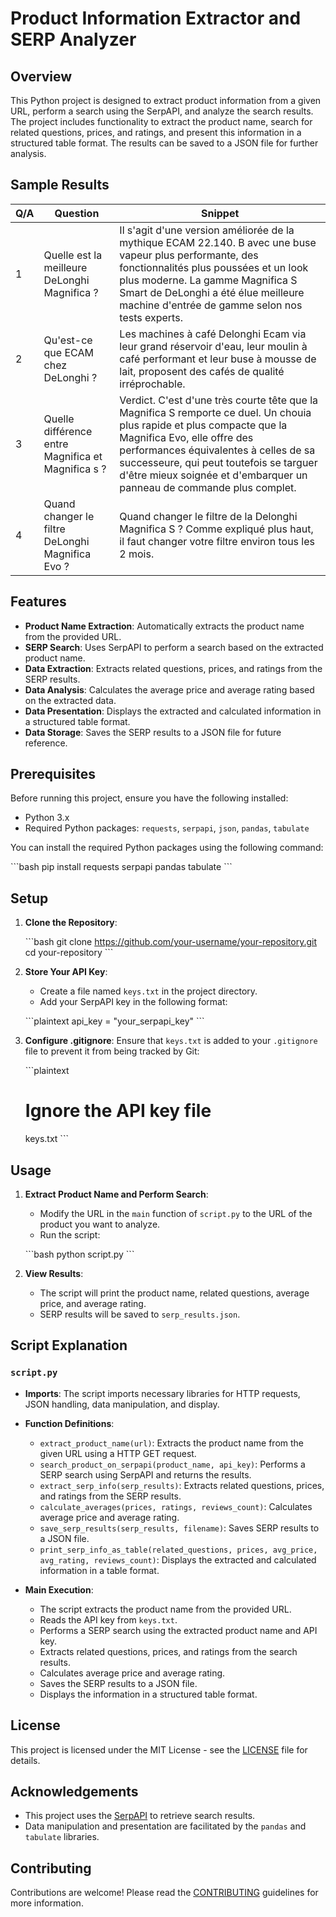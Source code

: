 
# Product Information Extractor and SERP Analyzer

## Overview

This Python project is designed to extract product information from a given URL, perform a search using the SerpAPI, and analyze the search results. The project includes functionality to extract the product name, search for related questions, prices, and ratings, and present this information in a structured table format. The results can be saved to a JSON file for further analysis.

## Sample Results

| Q/A | Question                                           | Snippet                                                                                                                                                                                             |
|-----|----------------------------------------------------|-----------------------------------------------------------------------------------------------------------------------------------------------------------------------------------------------------|
| 1   | Quelle est la meilleure DeLonghi Magnifica ?       | Il s'agit d'une version améliorée de la mythique ECAM 22.140. B avec une buse vapeur plus performante, des fonctionnalités plus poussées et un look plus moderne. La gamme Magnifica S Smart de DeLonghi a été élue meilleure machine d'entrée de gamme selon nos tests experts. |
| 2   | Qu'est-ce que ECAM chez DeLonghi ?                 | Les machines à café Delonghi Ecam via leur grand réservoir d'eau, leur moulin à café performant et leur buse à mousse de lait, proposent des cafés de qualité irréprochable.                                                               |
| 3   | Quelle différence entre Magnifica et Magnifica s ? | Verdict. C'est d'une très courte tête que la Magnifica S remporte ce duel. Un chouia plus rapide et plus compacte que la Magnifica Evo, elle offre des performances équivalentes à celles de sa successeure, qui peut toutefois se targuer d'être mieux soignée et d'embarquer un panneau de commande plus complet. |
| 4   | Quand changer le filtre DeLonghi Magnifica Evo ?   | Quand changer le filtre de la Delonghi Magnifica S ? Comme expliqué plus haut, il faut changer votre filtre environ tous les 2 mois.                                                                                                        |


## Features

- **Product Name Extraction**: Automatically extracts the product name from the provided URL.
- **SERP Search**: Uses SerpAPI to perform a search based on the extracted product name.
- **Data Extraction**: Extracts related questions, prices, and ratings from the SERP results.
- **Data Analysis**: Calculates the average price and average rating based on the extracted data.
- **Data Presentation**: Displays the extracted and calculated information in a structured table format.
- **Data Storage**: Saves the SERP results to a JSON file for future reference.

## Prerequisites

Before running this project, ensure you have the following installed:

- Python 3.x
- Required Python packages: `requests`, `serpapi`, `json`, `pandas`, `tabulate`

You can install the required Python packages using the following command:

\`\`\`bash
pip install requests serpapi pandas tabulate
\`\`\`

## Setup

1. **Clone the Repository**:

    \`\`\`bash
    git clone https://github.com/your-username/your-repository.git
    cd your-repository
    \`\`\`

2. **Store Your API Key**:
    - Create a file named `keys.txt` in the project directory.
    - Add your SerpAPI key in the following format:

    \`\`\`plaintext
    api_key = "your_serpapi_key"
    \`\`\`

3. **Configure .gitignore**:
    Ensure that `keys.txt` is added to your `.gitignore` file to prevent it from being tracked by Git:

    \`\`\`plaintext
    # Ignore the API key file
    keys.txt
    \`\`\`

## Usage

1. **Extract Product Name and Perform Search**:
    - Modify the URL in the `main` function of `script.py` to the URL of the product you want to analyze.
    - Run the script:

    \`\`\`bash
    python script.py
    \`\`\`

2. **View Results**:
    - The script will print the product name, related questions, average price, and average rating.
    - SERP results will be saved to `serp_results.json`.

## Script Explanation

### `script.py`

- **Imports**: The script imports necessary libraries for HTTP requests, JSON handling, data manipulation, and display.
- **Function Definitions**:
  - `extract_product_name(url)`: Extracts the product name from the given URL using a HTTP GET request.
  - `search_product_on_serpapi(product_name, api_key)`: Performs a SERP search using SerpAPI and returns the results.
  - `extract_serp_info(serp_results)`: Extracts related questions, prices, and ratings from the SERP results.
  - `calculate_averages(prices, ratings, reviews_count)`: Calculates average price and average rating.
  - `save_serp_results(serp_results, filename)`: Saves SERP results to a JSON file.
  - `print_serp_info_as_table(related_questions, prices, avg_price, avg_rating, reviews_count)`: Displays the extracted and calculated information in a table format.

- **Main Execution**:
  - The script extracts the product name from the provided URL.
  - Reads the API key from `keys.txt`.
  - Performs a SERP search using the extracted product name and API key.
  - Extracts related questions, prices, and ratings from the search results.
  - Calculates average price and average rating.
  - Saves the SERP results to a JSON file.
  - Displays the information in a structured table format.

## License

This project is licensed under the MIT License - see the [LICENSE](LICENSE) file for details.

## Acknowledgements

- This project uses the [SerpAPI](https://serpapi.com/) to retrieve search results.
- Data manipulation and presentation are facilitated by the `pandas` and `tabulate` libraries.

## Contributing

Contributions are welcome! Please read the [CONTRIBUTING](CONTRIBUTING.md) guidelines for more information.
